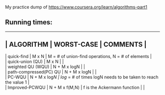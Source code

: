 My practice dump of https://www.coursera.org/learn/algorithms-part1

Running times:
--------------

-------------------------------------------------------------------------------------------------------------------
|      ALGORITHM          |   WORST-CASE     |                              COMMENTS                              |
-------------------------------------------------------------------------------------------------------------------
| quick-find              |      M x N       |   M = # of union-find operations, N = # of elements                |  
| quick-union (QU)        |      M x N       |                                                                    |  
| weighted QU (WQU)       |   N + M x logN   |                                                                    |  
| path-compressed(PC) QU  |   N + M x logN   |                                                                    |  
| PC-WQU                  |   N + M x log*N  |   log* = # of times logN needs to be taken to reach the value 1    |              
| Improved-PCWQU          |   N + M x f(M,N) |   f is the Ackermann function                                      |
| 

